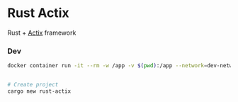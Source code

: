 # Rust Actix
Rust + [Actix](https://actix.rs/) framework


### Dev
```bash
docker container run -it --rm -w /app -v $(pwd):/app --network=dev-network -p 3000:3000 --net-alias api --name rust-dev rust sh


# Create project
cargo new rust-actix
```



